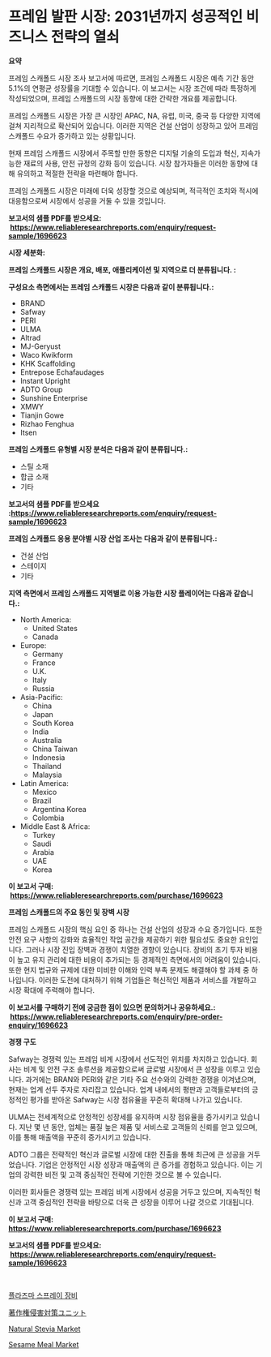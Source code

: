<p><h1>프레임 발판 시장: 2031년까지 성공적인 비즈니스 전략의 열쇠</h1></p><p><strong>요약</strong></p>
<p><p>프레임 스캐폴드 시장 조사 보고서에 따르면, 프레임 스캐폴드 시장은 예측 기간 동안 5.1%의 연평균 성장률을 기대할 수 있습니다. 이 보고서는 시장 조건에 따라 특정하게 작성되었으며, 프레임 스캐폴드의 시장 동향에 대한 간략한 개요를 제공합니다.</p><p>프레임 스캐폴드 시장은 가장 큰 시장인 APAC, NA, 유럽, 미국, 중국 등 다양한 지역에 걸쳐 지리적으로 확산되어 있습니다. 이러한 지역은 건설 산업이 성장하고 있어 프레임 스캐폴드 수요가 증가하고 있는 상황입니다.</p><p>현재 프레임 스캐폴드 시장에서 주목할 만한 동향은 디지털 기술의 도입과 혁신, 지속가능한 재료의 사용, 안전 규정의 강화 등이 있습니다. 시장 참가자들은 이러한 동향에 대해 유의하고 적절한 전략을 마련해야 합니다.</p><p>프레임 스캐폴드 시장은 미래에 더욱 성장할 것으로 예상되며, 적극적인 조치와 적시에 대응함으로써 시장에서 성공을 거둘 수 있을 것입니다.</p></p>
<p><strong>보고서의 샘플 PDF를 받으세요: &nbsp;<a href="https://www.reliableresearchreports.com/enquiry/request-sample/1696623">https://www.reliableresearchreports.com/enquiry/request-sample/1696623</a></strong></p>
<p><strong>시장 세분화:</strong></p>
<p><strong> 프레임 스캐폴드 시장은 개요, 배포, 애플리케이션 및 지역으로 더 분류됩니다. :</strong></p>
<p><strong>구성요소 측면에서는 프레임 스캐폴드 시장은 다음과 같이 분류됩니다.:</strong></p>
<p><ul><li>BRAND</li><li>Safway</li><li>PERI</li><li>ULMA</li><li>Altrad</li><li>MJ-Geryust</li><li>Waco Kwikform</li><li>KHK Scaffolding</li><li>Entrepose Echafaudages</li><li>Instant Upright</li><li>ADTO Group</li><li>Sunshine Enterprise</li><li>XMWY</li><li>Tianjin Gowe</li><li>Rizhao Fenghua</li><li>Itsen</li></ul></p>
<p><strong> 프레임 스캐폴드 유형별 시장 분석은 다음과 같이 분류됩니다.:</strong></p>
<p><ul><li>스틸 소재</li><li>합금 소재</li><li>기타</li></ul></p>
<p><strong>보고서의 샘플 PDF를 받으세요 :<a href="https://www.reliableresearchreports.com/enquiry/request-sample/1696623">https://www.reliableresearchreports.com/enquiry/request-sample/1696623</a></strong></p>
<p><strong> 프레임 스캐폴드 응용 분야별 시장 산업 조사는 다음과 같이 분류됩니다.:</strong></p>
<p><ul><li>건설 산업</li><li>스테이지</li><li>기타</li></ul></p>
<p><strong>지역 측면에서 프레임 스캐폴드 지역별로 이용 가능한 시장 플레이어는 다음과 같습니다.:</strong></p>
<p><ul>
    <li>
        North America:
        <ul>
            <li>United States</li>
            <li>Canada</li>
        </ul>
    </li>
    <li>
        Europe:
        <ul>
            <li>Germany</li>
            <li>France</li>
            <li>U.K.</li>
            <li>Italy</li>
            <li>Russia</li>
        </ul>
    </li>
    <li>
        Asia-Pacific:
        <ul>
            <li>China</li>
            <li>Japan</li>
            <li>South Korea</li>
            <li>India</li>
            <li>Australia</li>
            <li>China Taiwan</li>
            <li>Indonesia</li>
            <li>Thailand</li>
            <li>Malaysia</li>
        </ul>
    </li>
    <li>
        Latin America:
        <ul>
            <li>Mexico</li>
            <li>Brazil</li>
            <li>Argentina Korea</li>
            <li>Colombia</li>
        </ul>
    </li>
    <li>
        Middle East & Africa:
        <ul>
            <li>Turkey</li>
            <li>Saudi</li>
            <li>Arabia</li>
            <li>UAE</li>
            <li>Korea</li>
        </ul>
    </li>
    </ul></p>
<p><strong>이 보고서 구매: &nbsp;<a href="https://www.reliableresearchreports.com/purchase/1696623">https://www.reliableresearchreports.com/purchase/1696623</a></strong></p>
<p><strong>프레임 스캐폴드의 주요 동인 및 장벽 시장</strong></p>
<p><p>프레임 스캐폴드 시장의 핵심 요인 중 하나는 건설 산업의 성장과 수요 증가입니다. 또한 안전 요구 사항의 강화와 효율적인 작업 공간을 제공하기 위한 필요성도 중요한 요인입니다. 그러나 시장 진입 장벽과 경쟁이 치열한 경향이 있습니다. 장비의 초기 투자 비용이 높고 유지 관리에 대한 비용이 추가되는 등 경제적인 측면에서의 어려움이 있습니다. 또한 현지 법규와 규제에 대한 미비한 이해와 인력 부족 문제도 해결해야 할 과제 중 하나입니다. 이러한 도전에 대처하기 위해 기업들은 혁신적인 제품과 서비스를 개발하고 시장 확대에 주력해야 합니다.</p></p>
<p><strong>이 보고서를 구매하기 전에 궁금한 점이 있으면 문의하거나 공유하세요.: &nbsp;<a href="https://www.reliableresearchreports.com/enquiry/pre-order-enquiry/1696623">https://www.reliableresearchreports.com/enquiry/pre-order-enquiry/1696623</a></strong></p>
<p><strong>경쟁 구도</strong></p>
<p><p>Safway는 경쟁력 있는 프레임 비계 시장에서 선도적인 위치를 차지하고 있습니다. 회사는 비계 및 안전 구조 솔루션을 제공함으로써 글로벌 시장에서 큰 성장을 이루고 있습니다. 과거에는 BRAN와 PERI와 같은 기타 주요 선수와의 강력한 경쟁을 이겨냈으며, 현재는 업계 선두 주자로 자리잡고 있습니다. 업계 내에서의 평판과 고객들로부터의 긍정적인 평가를 받아온 Safway는 시장 점유율을 꾸준히 확대해 나가고 있습니다.</p><p>ULMA는 전세계적으로 안정적인 성장세를 유지하며 시장 점유율을 증가시키고 있습니다. 지난 몇 년 동안, 업체는 품질 높은 제품 및 서비스로 고객들의 신뢰를 얻고 있으며, 이를 통해 매출액을 꾸준히 증가시키고 있습니다.</p><p>ADTO 그룹은 전략적인 혁신과 글로벌 시장에 대한 진출을 통해 최근에 큰 성공을 거두었습니다. 기업은 안정적인 시장 성장과 매출액의 큰 증가를 경험하고 있습니다. 이는 기업의 강력한 비전 및 고객 중심적인 전략에 기인한 것으로 볼 수 있습니다.</p><p>이러한 회사들은 경쟁력 있는 프레임 비계 시장에서 성공을 거두고 있으며, 지속적인 혁신과 고객 중심적인 전략을 바탕으로 더욱 큰 성장을 이루어 나갈 것으로 기대됩니다.</p></p>
<p><strong>이 보고서 구매: &nbsp; <a href="https://www.reliableresearchreports.com/purchase/1696623">https://www.reliableresearchreports.com/purchase/1696623</a></strong></p>
<p><strong>보고서의 샘플 PDF를 받으세요: &nbsp;<a href="https://www.reliableresearchreports.com/enquiry/request-sample/1696623">https://www.reliableresearchreports.com/enquiry/request-sample/1696623</a></strong><strong></strong></p>
<p>&nbsp;</p>
<p><p><a href="https://github.com/Hubertstyenger6685/Market-Research-Report-List-1/blob/main/50754447798.md">플라즈마 스프레이 장비</a></p><p><a href="https://medium.com/@raap8632/%E3%82%A2%E3%83%B3%E3%83%81%E3%83%91%E3%82%A4%E3%83%AC%E3%82%B7%E3%83%BC-%E3%83%A6%E3%83%8B%E3%83%83%E3%83%88%E3%81%AE%E5%B8%82%E5%A0%B4%E5%8B%95%E5%90%91%E3%81%8A%E3%82%88%E3%81%B3%E5%B8%82%E5%A0%B4%E5%88%86%E6%9E%90%E3%81%AF-2024%E5%B9%B4%E3%81%8B%E3%82%892031%E5%B9%B4%E3%81%BE%E3%81%A7%E3%81%AE%E6%9C%9F%E9%96%93%E3%81%AB%E4%BA%88%E6%B8%AC%E3%81%95%E3%82%8C%E3%81%A6%E3%81%84%E3%81%BE%E3%81%99-0bad58601e07">著作権侵害対策ユニット</a></p><p><a href="https://issuu.com/reportprime-2/docs/natural-stevia-market-size-2030.pptx">Natural Stevia Market</a></p><p><a href="https://issuu.com/reportprime-2/docs/sesame-meal-market-size-2030.pptx">Sesame Meal Market</a></p></p>